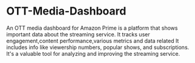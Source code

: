# OTT-Media-Dashboard
An OTT media dashboard for Amazon Prime is a platform that shows important data about the streaming service. It tracks user engagement,content performance,various metrics and data related  It includes info like viewership numbers, popular shows, and subscriptions. It's a valuable tool for analyzing and improving the streaming service.
